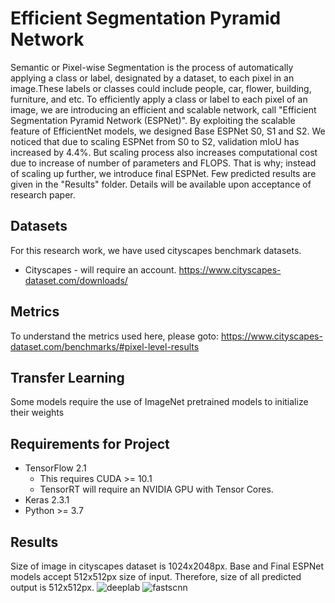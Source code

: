 # Efficient Segmentation Pyramid Network
Semantic or Pixel-wise Segmentation is the process of automatically applying a class or label, designated by a dataset, to each pixel in an image.These labels or classes could include people, car, flower, building, furniture, and etc. To efficiently apply a class or label to each pixel of an image, we are introducing an efficient and scalable network, call "Efficient Segmentation Pyramid Network (ESPNet)". By exploiting the scalable feature of EfficientNet models, we designed Base ESPNet S0, S1 and S2. We noticed that due to scaling ESPNet from S0 to S2, validation mIoU has increased by 4.4%. But scaling process also increases computational cost due to increase of number of parameters and FLOPS. That is why; instead of scaling up further, we introduce final ESPNet. Few predicted results are given in the "Results" folder. Details will be available upon acceptance of research paper.

## Datasets
For this research work, we have used cityscapes benchmark datasets.
* Cityscapes - will require an account. https://www.cityscapes-dataset.com/downloads/              

## Metrics
To understand the metrics used here, please goto: https://www.cityscapes-dataset.com/benchmarks/#pixel-level-results

## Transfer Learning
Some models require the use of ImageNet pretrained models to initialize their weights

## Requirements for Project
* TensorFlow 2.1
  * This requires CUDA >= 10.1
  * TensorRT will require an NVIDIA GPU with Tensor Cores.
* Keras 2.3.1
* Python >= 3.7

## Results
Size of image in cityscapes dataset is 1024x2048px. Base and Final ESPNet models accept 512x512px size of input. Therefore, size of all predicted output is 512x512px. 
![deeplab](https://github.com/tanmaysingha/ESPNet/blob/master/Results/Final_ESPNet_Results/result1.png?raw=true)
![fastscnn](https://github.com/tanmaysingha/ESPNet/blob/master/Results/Final_ESPNet_Results/result2.png?raw=true)

